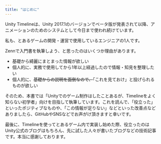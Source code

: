 ```yaml
---
title: "はじめに"
---
```


Unity Timelineは、Unity 2017.1のバージョンでベータ版が発表されて以降、アニメーションのためのシステムとして今日まで使われ続けています。

私も、とあるゲームの開発・運営で使用しているエンジニアの1人です。

Zennで入門書を執筆しよう、と思ったのはいくつか理由があります。

- 基礎から綺麗にまとまった情報が欲しい
- 個人的に、実務で使用してから1年以上経過したので情報・知見を整理したい
- 個人的に、~~基礎からの説明を面倒なので、~~「これを見ておけ」と投げられるものが欲しい

そのため、本書では「Unityでのゲーム制作はしたことあるが、Timelineをよく知らない初学者」向けを目指して執筆しています。これを読んで、「役立った」といったポジティブなものや、「この情報が足りない」などといった改善点などありましたら、GitHubやSNSなどでお声がけ頂きますと幸いです。

最後に、Timelineを使ってとあるゲーム内で実装し始めた際、役立ったのはUnity公式のブログはもちろん、先に試した人々が書いたブログなどの技術記事です。本当に感謝しております。
